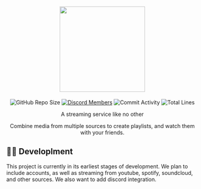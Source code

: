 <h1 align="center">
  <img src="https://github.com/SonyTV-Bryson/bryson-stream/blob/main/logo.png?raw=true" width="224px"/><br/>
</h1>

<p align="center">
<img src="https://img.shields.io/github/repo-size/SonyTV-Bryson/bryson-hub?color=%23FF9900&logo=GitHub" alt="GitHub Repo Size" />
<a href="https://discord.gg/gCSwXAnsA5"><img src="https://img.shields.io/discord/878500084025810974?color=%23FF9900&label=discord&logo=Discord" alt="Discord Members"></a>
<img src="https://img.shields.io/github/commit-activity/m/SonyTV-Bryson/bryson-hub?color=%23FF9900&logo=GitHub" alt="Commit Activity" />
<img src="https://img.shields.io/tokei/lines/github/SonyTV-Bryson/bryson-hub?color=%23FF9900" alt="Total Lines" />
</p>

<p align="center">A streaming service like no other</p>
<p align="center">Combine media from multiple sources to create playlists, and watch them with your friends.</p>

## 👨‍💻 Developlment

This project is currently in its earliest stages of development. We plan to include accounts, as well as streaming from youtube, spotify, soundcloud, and other sources. We also want to add discord integration.